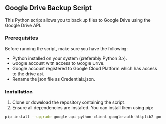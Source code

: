 ## Google Drive Backup Script

This Python script allows you to back up files to Google Drive using the Google Drive API.

### Prerequisites

Before running the script, make sure you have the following:

- Python installed on your system (preferably Python 3.x).
- Google account with access to Google Drive.
- Google account registered to Google Cloud Platform which has access to the drive api.
- Rename the json file as Credentials.json.

### Installation

1. Clone or download the repository containing the script.
2. Ensure all dependencies are installed. You can install them using pip:

```bash
pip install --upgrade google-api-python-client google-auth-httplib2 google-auth-oauthlib

